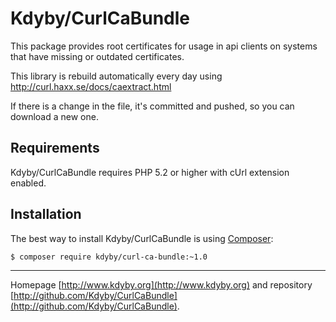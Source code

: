 Kdyby/CurlCaBundle
==================

This package provides root certificates for usage in api clients on systems that have missing or outdated certificates.

This library is rebuild automatically every day using http://curl.haxx.se/docs/caextract.html

If there is a change in the file, it's committed and pushed, so you can download a new one.


Requirements
------------

Kdyby/CurlCaBundle requires PHP 5.2 or higher with cUrl extension enabled.


Installation
------------

The best way to install Kdyby/CurlCaBundle is using  [Composer](http://getcomposer.org/):

```sh
$ composer require kdyby/curl-ca-bundle:~1.0
```


-----

Homepage [http://www.kdyby.org](http://www.kdyby.org) and repository [http://github.com/Kdyby/CurlCaBundle](http://github.com/Kdyby/CurlCaBundle).
